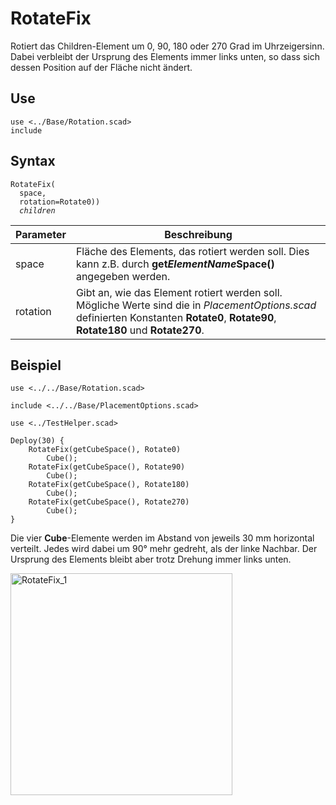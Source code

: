 # RotateFix

Rotiert das Children-Element um 0, 90, 180 oder 270 Grad im Uhrzeigersinn. Dabei verbleibt der Ursprung des Elements immer links unten, so dass sich dessen Position auf der Fläche nicht ändert.

## Use
<pre><code>use <../Base/Rotation.scad>
include <PlacementOptions.scad></pre></code>

## Syntax
<pre><code>RotateFix(
  space,
  rotation=Rotate0))
  <i>children</i>
</pre></code>

| Parameter | Beschreibung |
| ------ | ------ |
| space | Fläche des Elements, das rotiert werden soll. Dies kann z.B. durch __get*ElementName*Space()__ angegeben werden. |
| rotation | Gibt an, wie das Element rotiert werden soll. Mögliche Werte sind die in *PlacementOptions.scad* definierten Konstanten __Rotate0__, __Rotate90__, __Rotate180__ und __Rotate270__. |

## Beispiel

<pre><code>use <../../Base/Rotation.scad>

include <../../Base/PlacementOptions.scad>

use <../TestHelper.scad>

Deploy(30) {
    RotateFix(getCubeSpace(), Rotate0)
        Cube();
    RotateFix(getCubeSpace(), Rotate90)
        Cube();
    RotateFix(getCubeSpace(), Rotate180)
        Cube();
    RotateFix(getCubeSpace(), Rotate270)
        Cube();
}</code></pre>

Die vier __Cube__-Elemente werden im Abstand von jeweils 30 mm horizontal verteilt. Jedes wird dabei um 90° mehr gedreht, als der linke Nachbar. Der Ursprung des Elements bleibt aber trotz Drehung immer links unten.

<img width="355" alt="RotateFix_1" src="https://user-images.githubusercontent.com/48654609/168498294-3b13c679-3337-45df-a335-8683e4c130b8.png">
